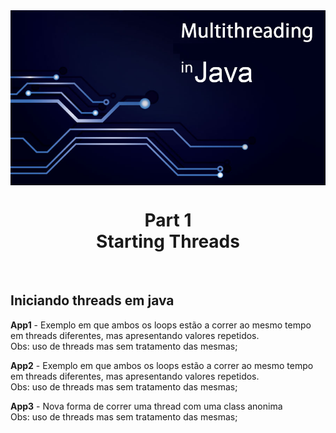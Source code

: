 <img src="../READMEs_sorces/Multithreading-Java.png" alt="Sistemas Distribuidos - Rafael Alves" align="center" />

<h1 align="center">Part 1 <br>Starting Threads</h1>
<br>
<h2>Iniciando threads em java</h2>

<p><strong>App1</strong> - Exemplo em que ambos os loops estão a correr ao mesmo tempo em threads diferentes, mas apresentando valores repetidos.<br>
       Obs: uso de threads mas sem tratamento das mesmas;</p>
       
<p><strong>App2</strong> - Exemplo em que ambos os loops estão a correr ao mesmo tempo em threads diferentes, mas apresentando valores repetidos.<br>
       Obs: uso de threads mas sem tratamento das mesmas;</p>

<p><strong>App3</strong> - Nova forma de correr uma thread com uma class anonima<br>
       Obs: uso de threads mas sem tratamento das mesmas;</p>
       


